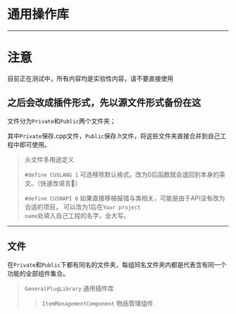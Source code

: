 # 通用操作库
-----

# 注意
目前正在测试中，所有内容均是实验性内容，请不要直接使用

之后会改成插件形式，先以源文件形式备份在这
-----

文件分为<code>Private</code>和<code>Public</code>两个文件夹；

其中<code>Private</code>保存.cpp文件，<code>Public</code>保存.h文件，将这些文件夹直接合并到自己工程中即可使用。


> 头文件多用途定义
>
> <code>#define CUSLANG 1</code> 可选移除默认格式，改为0后函数就会退回到本身的英文。（快速改语言🤪）
>
> <code>#define CUSNAPI 0</code> 如果直接移植报错与类相关，可能是由于API没有改为合适的项目， 可以改为1后在<code>Your project name</code>处填入自己工程的名字，全大写。

-----

## 文件
在<code>Private</code>和<code>Public</code>下都有同名的文件夹，每组同名文件夹内都是代表含有同一个功能的全部组件集合。

> <code>GeneralPlugLibrary</code> 通用插件库
>> <code>ItemManagementComponent</code> 物品管理组件
>>> <code></code>
>>> <code></code>
>>> <code></code>
>>> <code></code>
>>> <code></code>
>>> <code></code>
>>> <code></code>
>>> <code></code>
>>> <code></code>

